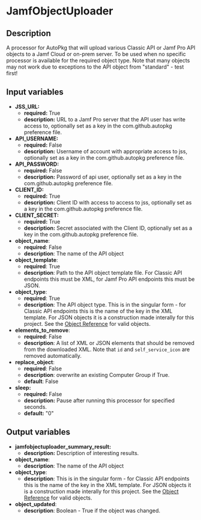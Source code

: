 # JamfObjectUploader

## Description

A processor for AutoPkg that will upload various Classic API or Jamf Pro API objects to a Jamf Cloud or on-prem server. To be used when no specific processor is available for the required object type. Note that many objects may not work due to exceptions to the API object from "standard" - test first!

## Input variables

- **JSS_URL:**
  - **required:** True
  - **description:** URL to a Jamf Pro server that the API user has write access to, optionally set as a key in the com.github.autopkg preference file.
- **API_USERNAME:**
  - **required:** False
  - **description:** Username of account with appropriate access to jss, optionally set as a key in the com.github.autopkg preference file.
- **API_PASSWORD:**
  - **required:** False
  - **description:** Password of api user, optionally set as a key in the com.github.autopkg preference file.
- **CLIENT_ID:**
  - **required:** True
  - **description:** Client ID with access to access to jss, optionally set as a key in the com.github.autopkg preference file.
- **CLIENT_SECRET:**
  - **required:** True
  - **description:** Secret associated with the Client ID, optionally set as a key in the com.github.autopkg preference file.
- **object_name**:
  - **required**: False
  - **description**: The name of the API object
- **object_template**:
  - **required**: True
  - **description**: Path to the API object template file. For Classic API endpoints this must be XML, for Jamf Pro API endpoints this must be JSON.
- **object_type**:
  - **required**: True
  - **description**: The API object type. This is in the singular form - for Classic API endpoints this is the name of the key in the XML template. For JSON objects it is a construction made interally for this project. See the [Object Reference](./Object%20Reference.md) for valid objects.
- **elements_to_remove**:
  - **required**: False
  - **description**: A list of XML or JSON elements that should be removed from the downloaded XML. Note that `id` and `self_service_icon` are removed automatically.
- **replace_object**:
  - **required**: False
  - **description**: overwrite an existing Computer Group if True.
  - **default**: False
- **sleep:**
  - **required:** False
  - **description:** Pause after running this processor for specified seconds.
  - **default:** "0"

## Output variables

- **jamfobjectuploader_summary_result:**
  - **description:** Description of interesting results.
- **object_name**:
  - **description**: The name of the API object
- **object_type**:
  - **description**: This is in the singular form - for Classic API endpoints this is the name of the key in the XML template. For JSON objects it is a construction made interally for this project. See the [Object Reference](./Object%20Reference.md) for valid objects.
- **object_updated**:
  - **description**: Boolean - True if the object was changed.
